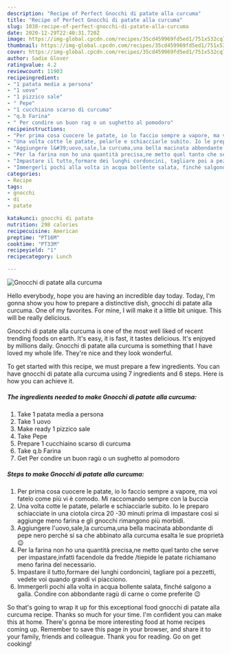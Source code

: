 ```yaml
---
description: "Recipe of Perfect Gnocchi di patate alla curcuma"
title: "Recipe of Perfect Gnocchi di patate alla curcuma"
slug: 1038-recipe-of-perfect-gnocchi-di-patate-alla-curcuma
date: 2020-12-29T22:40:31.720Z
image: https://img-global.cpcdn.com/recipes/35cd459969fd5ed1/751x532cq70/gnocchi-di-patate-alla-curcuma-recipe-main-photo.jpg
thumbnail: https://img-global.cpcdn.com/recipes/35cd459969fd5ed1/751x532cq70/gnocchi-di-patate-alla-curcuma-recipe-main-photo.jpg
cover: https://img-global.cpcdn.com/recipes/35cd459969fd5ed1/751x532cq70/gnocchi-di-patate-alla-curcuma-recipe-main-photo.jpg
author: Sadie Glover
ratingvalue: 4.2
reviewcount: 11903
recipeingredient:
- "1 patata media a persona"
- "1 uovo"
- "1 pizzico sale"
- " Pepe"
- "1 cucchiaino scarso di curcuma"
- "q.b Farina"
- " Per condire un buon rag o un sughetto al pomodoro"
recipeinstructions:
- "Per prima cosa cuocere le patate, io lo faccio sempre a vapore, ma voi fatelo come più vi è comodo. Mi raccomando sempre con la buccia"
- "Una volta cotte le patate, pelarle e schiacciarle subito. Io le preparo schiacciate in una ciotola circa 20 -30 minuti prima di impastare così si aggiunge meno farina e gli gnocchi rimangono più morbidi."
- "Aggiungere l&#39;uovo,sale,la curcuma,una bella macinata abbondante di pepe nero perché si sa che abbinato alla curcuma esalta le sue proprietà 😉"
- "Per la farina non ho una quantità precisa,ne metto quel tanto che serve per impastare,infatti facendole da fredde /tiepide le patate richiamano meno farina del necessario."
- "Impastare il tutto,formare dei lunghi cordoncini, tagliare poi a pezzetti, vedete voi quando grandi vi piacciono."
- "Immergerli pochi alla volta in acqua bollente salata, finché salgono a galla. Condire con abbondante ragù di carne o come preferite 😉"
categories:
- Recipe
tags:
- gnocchi
- di
- patate

katakunci: gnocchi di patate 
nutrition: 298 calories
recipecuisine: American
preptime: "PT16M"
cooktime: "PT33M"
recipeyield: "1"
recipecategory: Lunch

---
```



![Gnocchi di patate alla curcuma](https://img-global.cpcdn.com/recipes/35cd459969fd5ed1/751x532cq70/gnocchi-di-patate-alla-curcuma-recipe-main-photo.jpg)

Hello everybody, hope you are having an incredible day today. Today, I'm gonna show you how to prepare a distinctive dish, gnocchi di patate alla curcuma. One of my favorites. For mine, I will make it a little bit unique. This will be really delicious.



Gnocchi di patate alla curcuma is one of the most well liked of recent trending foods on earth. It's easy, it is fast, it tastes delicious. It's enjoyed by millions daily. Gnocchi di patate alla curcuma is something that I have loved my whole life. They're nice and they look wonderful.


To get started with this recipe, we must prepare a few ingredients. You can have gnocchi di patate alla curcuma using 7 ingredients and 6 steps. Here is how you can achieve it.

<!--inarticleads1-->

##### The ingredients needed to make Gnocchi di patate alla curcuma:

1. Take 1 patata media a persona
1. Take 1 uovo
1. Make ready 1 pizzico sale
1. Take  Pepe
1. Prepare 1 cucchiaino scarso di curcuma
1. Take q.b Farina
1. Get  Per condire un buon ragù o un sughetto al pomodoro




<!--inarticleads2-->

##### Steps to make Gnocchi di patate alla curcuma:

1. Per prima cosa cuocere le patate, io lo faccio sempre a vapore, ma voi fatelo come più vi è comodo. Mi raccomando sempre con la buccia
1. Una volta cotte le patate, pelarle e schiacciarle subito. Io le preparo schiacciate in una ciotola circa 20 -30 minuti prima di impastare così si aggiunge meno farina e gli gnocchi rimangono più morbidi.
1. Aggiungere l&#39;uovo,sale,la curcuma,una bella macinata abbondante di pepe nero perché si sa che abbinato alla curcuma esalta le sue proprietà 😉
1. Per la farina non ho una quantità precisa,ne metto quel tanto che serve per impastare,infatti facendole da fredde /tiepide le patate richiamano meno farina del necessario.
1. Impastare il tutto,formare dei lunghi cordoncini, tagliare poi a pezzetti, vedete voi quando grandi vi piacciono.
1. Immergerli pochi alla volta in acqua bollente salata, finché salgono a galla. Condire con abbondante ragù di carne o come preferite 😉




So that's going to wrap it up for this exceptional food gnocchi di patate alla curcuma recipe. Thanks so much for your time. I'm confident you can make this at home. There's gonna be more interesting food at home recipes coming up. Remember to save this page in your browser, and share it to your family, friends and colleague. Thank you for reading. Go on get cooking!

